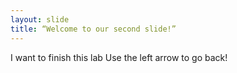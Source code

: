 ```yaml
---
layout: slide
title: “Welcome to our second slide!”
---
```

I want to finish this lab
Use the left arrow to go back!
